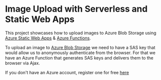 # Image Upload with Serverless and Static Web Apps

This project showcases how to upload images to Azure Blob Storage using [Azure Static Web Apps](https://docs.microsoft.com/azure/static-web-apps/?WT.mc_id=data-0000-alvidela) & [Azure Functions](https://docs.microsoft.com/azure/azure-functions/?WT.mc_id=data-0000-alvidela).

To upload an image to [Azure Blob Storage](https://docs.microsoft.com/azure/storage/blobs/storage-blobs-introduction?WT.mc_id=data-0000-alvidela) we need to have a SAS key that would allow us to anonymously authenticate from the browser. For that we have an Azure Function that generates SAS keys and delivers them to the browser via Ajax.

If you don't have an Azure account, register one for free [here](https://azure.microsoft.com/free/?WT.mc_id=data-0000-alvidela)